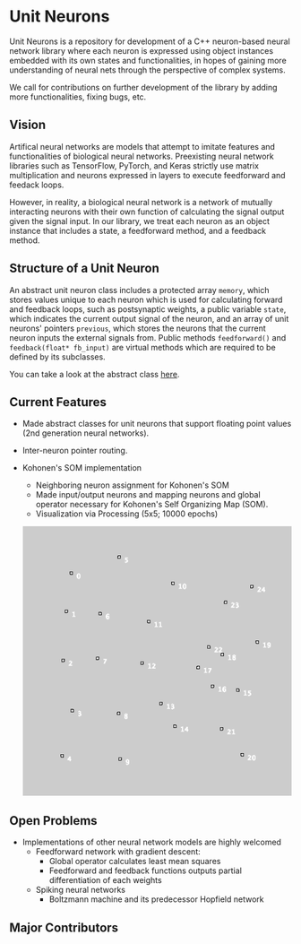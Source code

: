 # Unit Neurons
Unit Neurons is a repository for development of a C++ neuron-based neural network library 
where each neuron is expressed using object instances embedded with its own states and functionalities, 
in hopes of gaining more understanding of neural nets through the perspective of complex systems.

We call for contributions on further development of the library by adding more functionalities, fixing bugs, etc.

## Vision
Artifical neural networks are models that attempt to imitate features and functionalities of biological 
neural networks. Preexisting neural network libraries such as TensorFlow, PyTorch, and Keras strictly use 
matrix multiplication and neurons expressed in layers to execute feedforward and feedack loops.

However, in reality, a biological neural network is a network of mutually interacting neurons with their own function 
of calculating the signal output given the signal input. In our library, we treat each neuron as an object instance 
that includes a state, a feedforward method, and a feedback method.

## Structure of a Unit Neuron
An abstract unit neuron class includes a protected array `memory`, which stores values unique to each neuron which is 
used for calculating forward and feedback loops, such as postsynaptic weights, a public variable `state`, which 
indicates the current output signal of the neuron, and an array of unit neurons' pointers `previous`, which stores 
the neurons that the current neuron inputs the external signals from. Public methods `feedforward()` and 
`feedback(float* fb_input)` are virtual methods which are required to be defined by its subclasses.

You can take a look at the abstract class 
[here](https://github.com/johnlime/unit_neurons/blob/master/Unit%20Neurons/unit_neuron.hpp).

## Current Features
- Made abstract classes for unit neurons that support floating point values (2nd generation neural networks).
- Inter-neuron pointer routing.
- Kohonen's SOM implementation
  - Neighboring neuron assignment for Kohonen's SOM
  - Made input/output neurons and mapping neurons and global operator necessary for Kohonen's Self Organizing Map (SOM).
  - Visualization via Processing (5x5; 10000 epochs)
  
  ![Example KSOM output](Processing%20Visualization/kohonen_som_trained/ksom_5x5_10000epoch.png)

## Open Problems
- Implementations of other neural network models are highly welcomed
  - Feedforward network with gradient descent:
    - Global operator calculates least mean squares
    - Feedforward and feedback functions outputs partial differentiation of each weights
  - Spiking neural networks
    - Boltzmann machine and its predecessor Hopfield network
    
## Major Contributors

